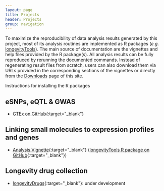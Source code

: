 ```yaml
---
layout: page
title: Projects
header: Projects
group: navigation
---
```


To maximize the reproducibility of data analysis results generated by this project, most 
of its analysis routines are implemented as R packages (_e.g._ [longevityTools](https://github.com/tgirke/longevityTools)). 
The main source of documentation are the vignettes and help files provided by the R package(s).
All analysis results can be fully reproduced by rerunning the documented
commands. Instead of regenerating result files from scratch, users
can also download them via URLs provided in the corresponding sections of the
vignettes or directly from the
[Downloads](http://www.longevitygenomics.org/downloads/) page of this site.

Instructions for installing the R packages

## eSNPs, eQTL & GWAS

* [GTEx on GitHub](https://github.com/DanielEvansLab/GTEx){:target="_blank"}

## Linking small molecules to expression profiles and genes

* [Analysis Vignette](https://htmlpreview.github.io/?https://github.com/tgirke/longevityTools/blob/master/vignettes/longevityTools.html){:target="_blank"} ([longevityTools R package on GitHub](https://github.com/tgirke/longevityTools){:target="_blank"})

## Longevity drug collection 

* [longevityDrugs](http://bioconductor.org/packages/devel/bioc/html/longevityDrugs.html){:target="_blank"}: under development
